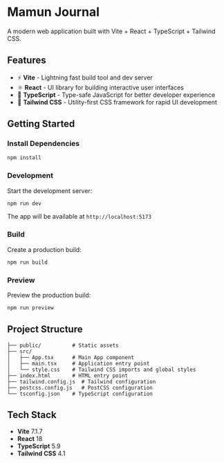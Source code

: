# Mamun Journal

A modern web application built with Vite + React + TypeScript + Tailwind CSS.

## Features

- ⚡ **Vite** - Lightning fast build tool and dev server
- ⚛️ **React** - UI library for building interactive user interfaces
- 📘 **TypeScript** - Type-safe JavaScript for better developer experience
- 🎨 **Tailwind CSS** - Utility-first CSS framework for rapid UI development

## Getting Started

### Install Dependencies

```bash
npm install
```

### Development

Start the development server:

```bash
npm run dev
```

The app will be available at `http://localhost:5173`

### Build

Create a production build:

```bash
npm run build
```

### Preview

Preview the production build:

```bash
npm run preview
```

## Project Structure

```
├── public/          # Static assets
├── src/
│   ├── App.tsx      # Main App component
│   ├── main.tsx     # Application entry point
│   └── style.css    # Tailwind CSS imports and global styles
├── index.html       # HTML entry point
├── tailwind.config.js  # Tailwind configuration
├── postcss.config.js   # PostCSS configuration
└── tsconfig.json    # TypeScript configuration
```

## Tech Stack

- **Vite** 7.1.7
- **React** 18
- **TypeScript** 5.9
- **Tailwind CSS** 4.1

